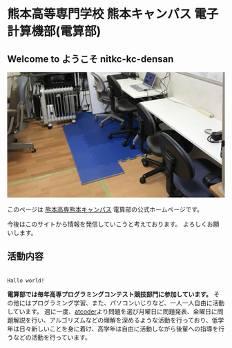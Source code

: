 # 熊本高等専門学校 熊本キャンパス 電子計算機部(電算部)

## Welcome to ようこそ nitkc-kc-densan

![電算部室](https://github.com/nitkc-kc-densan/page/blob/master/docs/images/densanroom.JPG)

このページは [熊本高専熊本キャンパス](http://www.kumamoto-nct.ac.jp/) 電算部の公式ホームページです。

今後はこのサイトから情報を発信していこうと考えております。
よろしくお願いします。

## 活動内容

```

Hallo world!

```

**電算部では毎年高専プログラミングコンテスト競技部門に参加しています。**
その他にはプログラミング学習、また、パソコンいじりなど、一人一人自由に活動しています。
週に一度、[atcoder](http://www.kumamoto-nct.ac.jp/)より問題を選び月曜日に問題発表、金曜日に問題解説を行い、アルゴリズムなどの理解を深めるような活動を行っており、低学年は日々新しいことを身に着け、高学年は自由に活動しながら後輩への指導を行うなどの活動を行っています。


